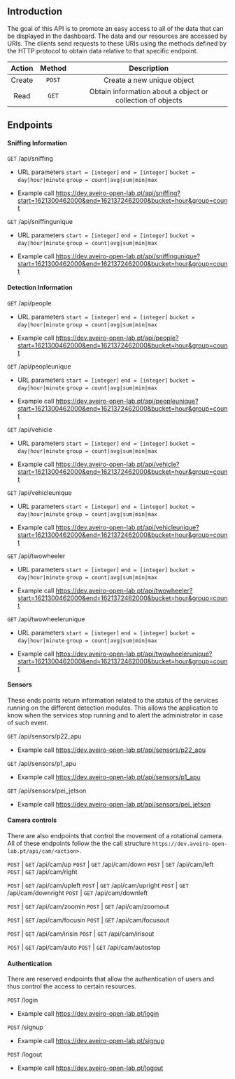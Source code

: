 ## Introduction

The goal of this API is to promote an easy access to all of the data that can be displayed in the dashboard. The data and our resources are accessed by URIs. The clients send requests to these URIs using the methods defined by the HTTP protocol to obtain data relative to that specific endpoint.

| Action | Method |                          Description                         |
|:------:|:------:|:------------------------------------------------------------:|
| Create |  ```POST```  |                  Create a new unique object                 |
|  Read  |   ```GET```  | Obtain information about a object or collection of objects |

## Endpoints



#### Sniffing Information
```GET``` /api/sniffing  
- URL parameters
    ```start = [integer]```
    ```end = [integer]```
    ```bucket = day|hour|minute```
    ```group = count|avg|sum|min|max```

- Example call
https://dev.aveiro-open-lab.pt/api/sniffing?start=1621300462000&end=1621372462000&bucket=hour&group=count

```GET``` /api/sniffingunique
- URL parameters
    ```start = [integer]```
    ```end = [integer]```
    ```bucket = day|hour|minute```
    ```group = count|avg|sum|min|max```

- Example call
https://dev.aveiro-open-lab.pt/api/sniffingunique?start=1621300462000&end=1621372462000&bucket=hour&group=count


#### Detection Information

```GET``` /api/people
- URL parameters
    ```start = [integer]```
    ```end = [integer]```
    ```bucket = day|hour|minute```
    ```group = count|avg|sum|min|max```

- Example call
https://dev.aveiro-open-lab.pt/api/people?start=1621300462000&end=1621372462000&bucket=hour&group=count

```GET``` /api/peopleunique
- URL parameters
    ```start = [integer]```
    ```end = [integer]```
    ```bucket = day|hour|minute```
    ```group = count|avg|sum|min|max```

- Example call
https://dev.aveiro-open-lab.pt/api/peopleunique?start=1621300462000&end=1621372462000&bucket=hour&group=count

```GET``` /api/vehicle
- URL parameters
    ```start = [integer]```
    ```end = [integer]```
    ```bucket = day|hour|minute```
    ```group = count|avg|sum|min|max```

- Example call
https://dev.aveiro-open-lab.pt/api/vehicle?start=1621300462000&end=1621372462000&bucket=hour&group=count

```GET``` /api/vehicleunique
- URL parameters
    ```start = [integer]```
    ```end = [integer]```
    ```bucket = day|hour|minute```
    ```group = count|avg|sum|min|max```

- Example call
https://dev.aveiro-open-lab.pt/api/vehicleunique?start=1621300462000&end=1621372462000&bucket=hour&group=count

```GET``` /api/twowheeler
- URL parameters
    ```start = [integer]```
    ```end = [integer]```
    ```bucket = day|hour|minute```
    ```group = count|avg|sum|min|max```

- Example call
https://dev.aveiro-open-lab.pt/api/twowheeler?start=1621300462000&end=1621372462000&bucket=hour&group=count

```GET``` /api/twowheelerunique
- URL parameters
    ```start = [integer]```
    ```end = [integer]```
    ```bucket = day|hour|minute```
    ```group = count|avg|sum|min|max```

- Example call
https://dev.aveiro-open-lab.pt/api/twowheelerunique?start=1621300462000&end=1621372462000&bucket=hour&group=count

#### Sensors

These ends points return information related to the status of the services running on the different detection modules. This allows the application to know when the services stop running and to alert the administrator in case of such event.

```GET``` /api/sensors/p22_apu

- Example call
https://dev.aveiro-open-lab.pt/api/sensors/p22_apu

```GET``` /api/sensors/p1_apu

- Example call
https://dev.aveiro-open-lab.pt/api/sensors/p1_apu

```GET``` /api/sensors/pei_jetson

- Example call
https://dev.aveiro-open-lab.pt/api/sensors/pei_jetson


#### Camera controls

There are also endpoints that control the movement of a rotational camera. All of these endpoints follow the the call structure ```https://dev.aveiro-open-lab.pt/api/cam/<action>```.


```POST``` | ```GET``` /api/cam/up
```POST``` | ```GET``` /api/cam/down
```POST``` | ```GET``` /api/cam/left
```POST``` | ```GET``` /api/cam/right

```POST``` | ```GET``` /api/cam/upleft
```POST``` | ```GET``` /api/cam/upright
```POST``` | ```GET``` /api/cam/downright
```POST``` | ```GET``` /api/cam/downleft

```POST``` | ```GET``` /api/cam/zoomin
```POST``` | ```GET``` /api/cam/zoomout

```POST``` | ```GET``` /api/cam/focusin
```POST``` | ```GET``` /api/cam/focusout

```POST``` | ```GET``` /api/cam/irisin
```POST``` | ```GET``` /api/cam/irisout

```POST``` | ```GET``` /api/cam/auto
```POST``` | ```GET``` /api/cam/autostop


#### Authentication

There are reserved endpoints that allow the authentication of users and thus control the access to certain resources. 

```POST``` /login
- Example call
https://dev.aveiro-open-lab.pt/login

```POST``` /signup
- Example call
https://dev.aveiro-open-lab.pt/signup

```POST``` /logout
- Example call
https://dev.aveiro-open-lab.pt/logout

<!-- ## Access to the Instituto de Telecomunicações API -->







